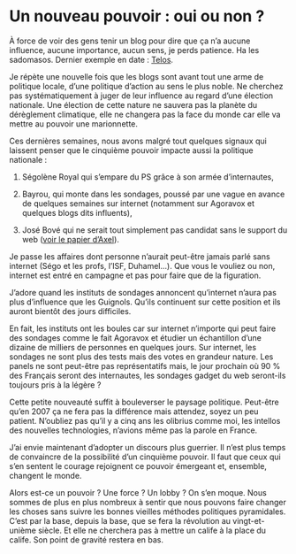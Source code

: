 # Un nouveau pouvoir : oui ou non ?

À force de voir des gens tenir un blog pour dire que ça n’a aucune influence, aucune importance, aucun sens, je perds patience. Ha les sadomasos. Dernier exemple en date : [Telos](http://www.telos-eu.com/2007/03/les_creatifs_culturels_sontils.php).<span id="more-402"></span>

Je répète une nouvelle fois que les blogs sont avant tout une arme de politique locale, d’une politique d’action au sens le plus noble. Ne cherchez pas systématiquement à juger de leur influence au regard d’une élection nationale. Une élection de cette nature ne sauvera pas la planète du dérèglement climatique, elle ne changera pas la face du monde car elle va mettre au pouvoir une marionnette.

Ces dernières semaines, nous avons malgré tout quelques signaux qui laissent penser que le cinquième pouvoir impacte aussi la politique nationale :

1. Ségolène Royal qui s’empare du PS grâce à son armée d’internautes,

2. Bayrou, qui monte dans les sondages, poussé par une vague en avance de quelques semaines sur internet (notamment sur Agoravox et quelques blogs dits influents),

3. José Bové qui ne serait tout simplement pas candidat sans le support du web ([voir le papier d’Axel](http://www.page2007.com/2007/03/20/la-qualification-de-jose-bove-donne-corps-a-lidee-de-cinquieme-pouvoir/)).

Je passe les affaires dont personne n’aurait peut-être jamais parlé sans internet (Ségo et les profs, l’ISF, Duhamel…). Que vous le vouliez ou non, internet est entré en campagne et pas pour faire que de la figuration.

J’adore quand les instituts de sondages annoncent qu’internet n’aura pas plus d’influence que les Guignols. Qu’ils continuent sur cette position et ils auront bientôt des jours difficiles.

En fait, les instituts ont les boules car sur internet n’importe qui peut faire des sondages comme le fait Agoravox et étudier un échantillon d’une dizaine de milliers de personnes en quelques jours. Sur internet, les sondages ne sont plus des tests mais des votes en grandeur nature. Les panels ne sont peut-être pas représentatifs mais, le jour prochain où 90 % des Français seront des internautes, les sondages gadget du web seront-ils toujours pris à la légère ?

Cette petite nouveauté suffit à bouleverser le paysage politique. Peut-être qu’en 2007 ça ne fera pas la différence mais attendez, soyez un peu patient. N’oubliez pas qu’il y a cinq ans les olibrius comme moi, les intellos des nouvelles technologies, n’avions même pas la parole en France.

J’ai envie maintenant d’adopter un discours plus guerrier. Il n’est plus temps de convaincre de la possibilité d’un cinquième pouvoir. Il faut que ceux qui s’en sentent le courage rejoignent ce pouvoir émergeant et, ensemble, changent le monde.

Alors est-ce un pouvoir ? Une force ? Un lobby ? On s’en moque. Nous sommes de plus en plus nombreux à sentir que nous pouvons faire changer les choses sans suivre les bonnes vieilles méthodes politiques pyramidales. C’est par la base, depuis la base, que se fera la révolution au vingt-et-unième siècle. Et elle ne cherchera pas à mettre un calife à la place du calife. Son point de gravité restera en bas.